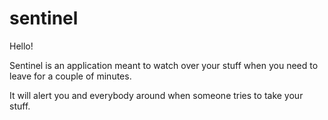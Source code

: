 # sentinel

Hello!

Sentinel is an application meant to watch over your stuff when you need to leave for a couple of minutes.

It will alert you and everybody around when someone tries to take your stuff.
